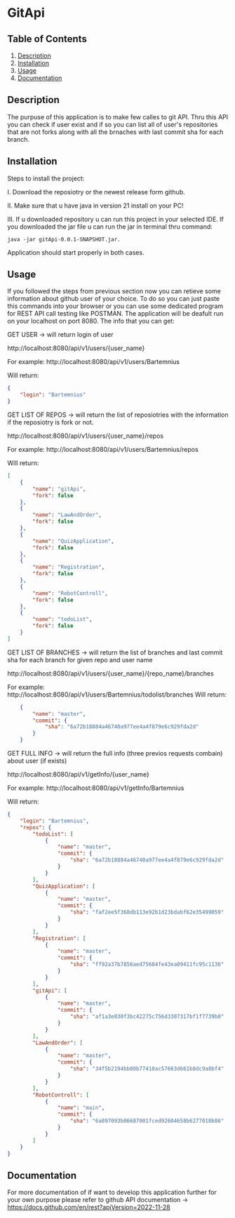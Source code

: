 # GitApi


## Table of Contents

1. [Description](#description)
2. [Installation](#installation)
3. [Usage](#usage)
4. [Documentation](#documentation)

## Description 

The purpuse of this application is to make few calles to git API. Thru this API you can check if user exist and if so you can list all of user's repositories that are not forks along with all the brnaches with last commit sha for each branch.  

## Installation

Steps to install the project:

I. Download the reposiotry or the newest release form github. 

II. Make sure that u have java in version 21 install on your PC!

III. If u downloaded repository u can run this project in your selected IDE. If you downloaded the jar file u can run the jar in terminal thru command:
```
java -jar gitApi-0.0.1-SNAPSHOT.jar. 
```

Application should start properly in both cases.

## Usage 

If you followed the steps from previous section now you can retieve some information about github user of your choice.
To do so you can just paste this commands into your browser or you can use some dedicated program for REST API call testing like POSTMAN. 
The application will be deafult run on your localhost on port 8080. 
The info that you can get:


 GET USER -> will return login of user 

http://localhost:8080/api/v1/users/{user_name} 

For example: http://localhost:8080/api/v1/users/Bartemnius

Will return: 
```json
{
    "login": "Bartemnius"
}
```



GET LIST OF REPOS -> will return the list of reposiotries with the information if the reposiotry is fork or not. 

http://localhost:8080/api/v1/users/{user_name}/repos

For example: http://localhost:8080/api/v1/users/Bartemnius/repos

Will return: 
```json
[
    {
        "name": "gitApi",
        "fork": false
    },
    {
        "name": "LawAndOrder",
        "fork": false
    },
    {
        "name": "QuizApplication",
        "fork": false
    },
    {
        "name": "Registration",
        "fork": false
    },
    {
        "name": "RobotControll",
        "fork": false
    },
    {
        "name": "todoList",
        "fork": false
    }
]
```




GET LIST OF BRANCHES -> will return the list of branches and last commit sha for each branch for given repo and user name 

http://localhost:8080/api/v1/users/{user_name}/{repo_name}/branches

For example: http://localhost:8080/api/v1/users/Bartemnius/todolist/branches
Will return:
```json
    {
        "name": "master",
        "commit": {
            "sha": "6a72b18884a46740a977ee4a4f879e6c929fda2d"
        }
    }
```




GET FULL INFO -> will return the full info (three previos requests combain) about user (if exists)

http://localhost:8080/api/v1/getInfo/{user_name}

For example: http://localhost:8080/api/v1/getInfo/Bartemnius

Will return: 
```json
{
    "login": "Bartemnius",
    "repos": {
        "todoList": [
            {
                "name": "master",
                "commit": {
                    "sha": "6a72b18884a46740a977ee4a4f879e6c929fda2d"
                }
            }
        ],
        "QuizApplication": [
            {
                "name": "master",
                "commit": {
                    "sha": "faf2ee5f368db113e92b1d23bdabf62e35499059"
                }
            }
        ],
        "Registration": [
            {
                "name": "master",
                "commit": {
                    "sha": "ff92a37b7856aed75604fe43ea09411fc95c1136"
                }
            }
        ],
        "gitApi": [
            {
                "name": "master",
                "commit": {
                    "sha": "af1a3e030f3bc42275c756d3307317bf1f7739b0"
                }
            }
        ],
        "LawAndOrder": [
            {
                "name": "master",
                "commit": {
                    "sha": "34f5b2194bb80b77410ac57663d661b8dc9a8bf4"
                }
            }
        ],
        "RobotControll": [
            {
                "name": "main",
                "commit": {
                    "sha": "6a897093b06687001fced92604658b6277018b86"
                }
            }
        ]
    }
}
```

## Documentation

For more documentation of if want to develop this application further for your own purpose please refer to github API documentation -> https://docs.github.com/en/rest?apiVersion=2022-11-28




 


